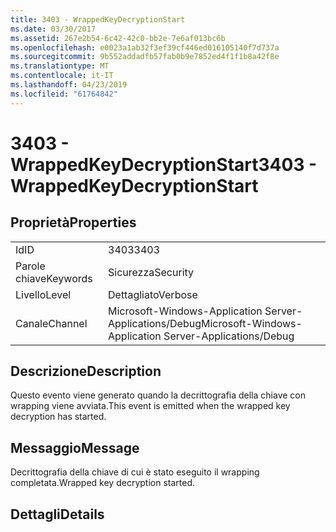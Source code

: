 ```yaml
---
title: 3403 - WrappedKeyDecryptionStart
ms.date: 03/30/2017
ms.assetid: 267e2b54-6c42-42c0-bb2e-7e6af013bc6b
ms.openlocfilehash: e0023a1ab32f3ef39cf446ed016105140f7d737a
ms.sourcegitcommit: 9b552addadfb57fab0b9e7852ed4f1f1b8a42f8e
ms.translationtype: MT
ms.contentlocale: it-IT
ms.lasthandoff: 04/23/2019
ms.locfileid: "61764842"
---
```

# <a name="3403---wrappedkeydecryptionstart"></a><span data-ttu-id="9f594-102">3403 - WrappedKeyDecryptionStart</span><span class="sxs-lookup"><span data-stu-id="9f594-102">3403 - WrappedKeyDecryptionStart</span></span>
## <a name="properties"></a><span data-ttu-id="9f594-103">Proprietà</span><span class="sxs-lookup"><span data-stu-id="9f594-103">Properties</span></span>  
  
|||  
|-|-|  
|<span data-ttu-id="9f594-104">Id</span><span class="sxs-lookup"><span data-stu-id="9f594-104">ID</span></span>|<span data-ttu-id="9f594-105">3403</span><span class="sxs-lookup"><span data-stu-id="9f594-105">3403</span></span>|  
|<span data-ttu-id="9f594-106">Parole chiave</span><span class="sxs-lookup"><span data-stu-id="9f594-106">Keywords</span></span>|<span data-ttu-id="9f594-107">Sicurezza</span><span class="sxs-lookup"><span data-stu-id="9f594-107">Security</span></span>|  
|<span data-ttu-id="9f594-108">Livello</span><span class="sxs-lookup"><span data-stu-id="9f594-108">Level</span></span>|<span data-ttu-id="9f594-109">Dettagliato</span><span class="sxs-lookup"><span data-stu-id="9f594-109">Verbose</span></span>|  
|<span data-ttu-id="9f594-110">Canale</span><span class="sxs-lookup"><span data-stu-id="9f594-110">Channel</span></span>|<span data-ttu-id="9f594-111">Microsoft-Windows-Application Server-Applications/Debug</span><span class="sxs-lookup"><span data-stu-id="9f594-111">Microsoft-Windows-Application Server-Applications/Debug</span></span>|  
  
## <a name="description"></a><span data-ttu-id="9f594-112">Descrizione</span><span class="sxs-lookup"><span data-stu-id="9f594-112">Description</span></span>  
 <span data-ttu-id="9f594-113">Questo evento viene generato quando la decrittografia della chiave con wrapping viene avviata.</span><span class="sxs-lookup"><span data-stu-id="9f594-113">This event is emitted when the wrapped key decryption has started.</span></span>  
  
## <a name="message"></a><span data-ttu-id="9f594-114">Messaggio</span><span class="sxs-lookup"><span data-stu-id="9f594-114">Message</span></span>  
 <span data-ttu-id="9f594-115">Decrittografia della chiave di cui è stato eseguito il wrapping completata.</span><span class="sxs-lookup"><span data-stu-id="9f594-115">Wrapped key decryption started.</span></span>  
  
## <a name="details"></a><span data-ttu-id="9f594-116">Dettagli</span><span class="sxs-lookup"><span data-stu-id="9f594-116">Details</span></span>
